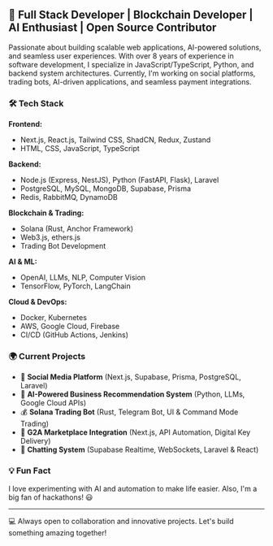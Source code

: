 ## 🚀 Full Stack Developer | Blockchain Developer | AI Enthusiast | Open Source Contributor

Passionate about building scalable web applications, AI-powered solutions, and seamless user experiences. With over 8 years of experience in software development, I specialize in JavaScript/TypeScript, Python, and backend system architectures. Currently, I'm working on social platforms, trading bots, AI-driven applications, and seamless payment integrations.

### 🛠️ Tech Stack

**Frontend:**
- Next.js, React.js, Tailwind CSS, ShadCN, Redux, Zustand
- HTML, CSS, JavaScript, TypeScript

**Backend:**
- Node.js (Express, NestJS), Python (FastAPI, Flask), Laravel
- PostgreSQL, MySQL, MongoDB, Supabase, Prisma
- Redis, RabbitMQ, DynamoDB

**Blockchain & Trading:**
- Solana (Rust, Anchor Framework)
- Web3.js, ethers.js
- Trading Bot Development

**AI & ML:**
- OpenAI, LLMs, NLP, Computer Vision
- TensorFlow, PyTorch, LangChain

**Cloud & DevOps:**
- Docker, Kubernetes
- AWS, Google Cloud, Firebase
- CI/CD (GitHub Actions, Jenkins)

### 🌍 Current Projects

- 🚀 **Social Media Platform** (Next.js, Supabase, Prisma, PostgreSQL, Laravel)
- 🤖 **AI-Powered Business Recommendation System** (Python, LLMs, Google Cloud APIs)
- 💰 **Solana Trading Bot** (Rust, Telegram Bot, UI & Command Mode Trading)
- 🔗 **G2A Marketplace Integration** (Next.js, API Automation, Digital Key Delivery)
- 💬 **Chatting System** (Supabase Realtime, WebSockets, Laravel & React)


### 💡 Fun Fact
I love experimenting with AI and automation to make life easier. Also, I'm a big fan of hackathons! 😃

---
💻 Always open to collaboration and innovative projects. Let's build something amazing together!
